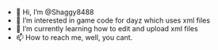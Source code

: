- 👋 Hi, I’m @Shaggy8488
- 👀 I’m interested in game code for dayz which uses xml files 
- 🌱 I’m currently learning how to edit and upload xml files 
- 📫 How to reach me, well, you cant. 

<!---
Shaggy8488/Shaggy8488 is a ✨ special ✨ repository because its `README.md` (this file) appears on your GitHub profile.
You can click the Preview link to take a look at your changes.
--->

